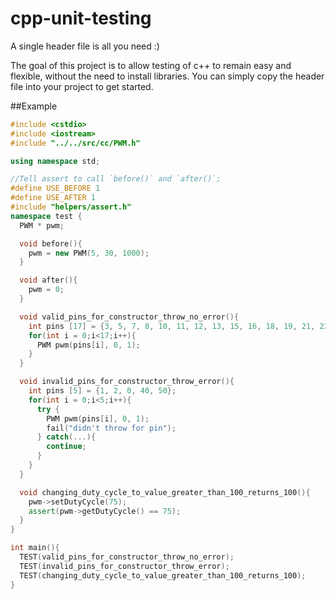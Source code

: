 cpp-unit-testing
================

A single header file is all you need :)

The goal of this project is to allow testing of c++ to remain easy and flexible, without the need to install libraries.  You can simply copy the header file into your project to get started.

##Example
````cpp
#include <cstdio>
#include <iostream>
#include "../../src/cc/PWM.h"

using namespace std;

//Tell assert to call `before()` and `after()`;
#define USE_BEFORE 1
#define USE_AFTER 1
#include "helpers/assert.h"
namespace test {
  PWM * pwm;

  void before(){
    pwm = new PWM(5, 30, 1000);
  }

  void after(){
    pwm = 0;
  }

  void valid_pins_for_constructor_throw_no_error(){
    int pins [17] = {3, 5, 7, 8, 10, 11, 12, 13, 15, 16, 18, 19, 21, 22, 23, 24, 26};
    for(int i = 0;i<17;i++){
      PWM pwm(pins[i], 0, 1);
    }
  }

  void invalid_pins_for_constructor_throw_error(){
    int pins [5] = {1, 2, 0, 40, 50};
    for(int i = 0;i<5;i++){
      try {
        PWM pwm(pins[i], 0, 1);
        fail("didn't throw for pin");
      } catch(...){
        continue;
      }
    }
  }

  void changing_duty_cycle_to_value_greater_than_100_returns_100(){
    pwm->setDutyCycle(75);
    assert(pwm->getDutyCycle() == 75);
  }
}

int main(){
  TEST(valid_pins_for_constructor_throw_no_error);
  TEST(invalid_pins_for_constructor_throw_error);
  TEST(changing_duty_cycle_to_value_greater_than_100_returns_100);
}
````

